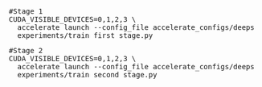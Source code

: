 <pre>
  #Stage 1 
  CUDA_VISIBLE_DEVICES=0,1,2,3 \ 
    accelerate launch --config_file accelerate_configs/deepspeed_zero3.yaml --num_processes 8 \ 
    experiments/train_first_stage.py  </pre>

  <pre>
  #Stage 2 
  CUDA_VISIBLE_DEVICES=0,1,2,3 \ 
    accelerate launch --config_file accelerate_configs/deepspeed_zero3.yaml --num_processes 8 \ 
    experiments/train_second_stage.py  </pre>
